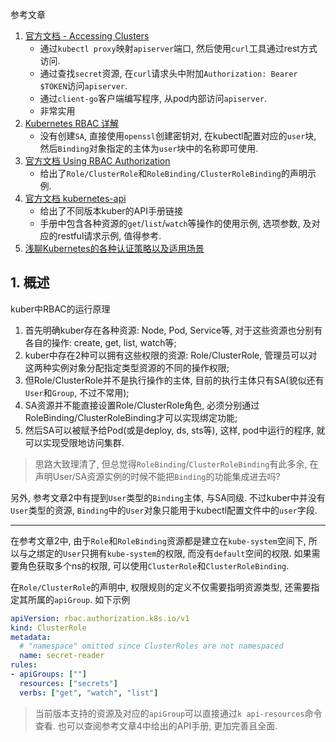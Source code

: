 参考文章

1. [官方文档 - Accessing Clusters](https://kubernetes.io/docs/tasks/access-application-cluster/access-cluster/)
    - 通过`kubectl proxy`映射`apiserver`端口, 然后使用`curl`工具通过rest方式访问.
    - 通过查找`secret`资源, 在`curl`请求头中附加`Authorization: Bearer $TOKEN`访问`apiserver`.
    - 通过`client-go`客户端编写程序, 从pod内部访问`apiserver`.
    - 非常实用
2. [Kubernetes RBAC 详解](https://www.qikqiak.com/post/use-rbac-in-k8s/)
    - 没有创建`SA`, 直接使用`openssl`创建密钥对, 在kubectl配置对应的`user`块, 然后`Binding`对象指定的主体为`user`块中的名称即可使用.
3. [官方文档 Using RBAC Authorization](https://kubernetes.io/docs/reference/access-authn-authz/rbac/)
    - 给出了`Role/ClusterRole`和`RoleBinding/ClusterRoleBinding`的声明示例.
4. [官方文档 kubernetes-api](https://kubernetes.io/docs/reference/kubernetes-api/)
    - 给出了不同版本kuber的API手册链接
    - 手册中包含各种资源的`get`/`list`/`watch`等操作的使用示例, 选项参数, 及对应的restful请求示例, 值得参考.
5. [浅聊Kubernetes的各种认证策略以及适用场景](https://zhuanlan.zhihu.com/p/97797321)

## 1. 概述

kuber中RBAC的运行原理

1. 首先明确kuber存在各种资源: Node, Pod, Service等, 对于这些资源也分别有各自的操作: create, get, list, watch等;
2. kuber中存在2种可以拥有这些权限的资源: Role/ClusterRole, 管理员可以对这两种实例对象分配指定类型资源的不同的操作权限;
3. 但Role/ClusterRole并不是执行操作的主体, 目前的执行主体只有SA(貌似还有`User`和`Group`, 不过不常用);
4. SA资源并不能直接设置Role/ClusterRole角色, 必须分别通过RoleBinding/ClusterRoleBinding才可以实现绑定功能;
5. 然后SA可以被赋予给Pod(或是deploy, ds, sts等), 这样, pod中运行的程序, 就可以实现受限地访问集群.

> 思路大致理清了, 但总觉得`RoleBinding`/`ClusterRoleBinding`有此多余, 在声明User/SA资源实例的时候不能把`Binding`的功能集成进去吗? 

另外, 参考文章2中有提到`User`类型的`Binding`主体, 与SA同级. 不过kuber中并没有`User`类型的资源, `Binding`中的`User`对象只能用于kubectl配置文件中的`user`字段.

------

在参考文章2中, 由于`Role`和`RoleBinding`资源都是建立在`kube-system`空间下, 所以与之绑定的`User`只拥有`kube-system`的权限, 而没有`default`空间的权限. 如果需要角色获取多个ns的权限, 可以使用`ClusterRole`和`ClusterRoleBinding`.

在`Role/ClusterRole`的声明中, 权限规则的定义不仅需要指明资源类型, 还需要指定其所属的`apiGroup`. 如下示例

```yaml
apiVersion: rbac.authorization.k8s.io/v1
kind: ClusterRole
metadata:
  # "namespace" omitted since ClusterRoles are not namespaced
  name: secret-reader
rules:
- apiGroups: [""]
  resources: ["secrets"]
  verbs: ["get", "watch", "list"]
```

> 当前版本支持的资源及对应的`apiGroup`可以直接通过`k api-resources`命令查看. 也可以查阅参考文章4中给出的API手册, 更加完善且全面.

